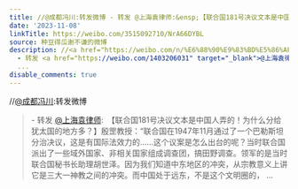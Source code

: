 ```yaml
---
title: //@成都冯川:转发微博 - 转发 @上海袁律师:&ensp;【联合国181号决议文本是中国人弄的！为什么分给犹太国的地方多？】殷罡教授：“联合国在1947年11月通过了一个...
date: '2023-11-08'
linkTitle: https://weibo.com/3515092710/NrA66DYBL
source: 种豆得瓜谢不谦的微博
description: //<a href="https://weibo.com/n/%E6%88%90%E9%83%BD%E5%86%AF%E5%B7%9D">@成都冯川</a>:转发微博<br><blockquote>
  - 转发 <a href="https://weibo.com/1403206031" target="_blank">@上海袁律师</a>: 【联合国181号决议文本是中国人弄的！为什么分给犹太国的地方多？】殷罡教授：“联合国在1947年11月通过了一个巴勒斯坦分治决议，这是有国际法效力的……这个议案是怎么出台的呢？当时联合国派出了一些域外国家、非相关国家组成调查团，搞田野调查。领军的是当时联合国秘书长助理胡世泽。因为我们知道中东地区的冲突，从宗教意义上讲它是三大一神教之间的冲突。而中国处于远东，不是这个文明圈的，
  ...
disable_comments: true
---
```

//<a href="https://weibo.com/n/%E6%88%90%E9%83%BD%E5%86%AF%E5%B7%9D">@成都冯川</a>:转发微博<br><blockquote> - 转发 <a href="https://weibo.com/1403206031" target="_blank">@上海袁律师</a>: 【联合国181号决议文本是中国人弄的！为什么分给犹太国的地方多？】殷罡教授：“联合国在1947年11月通过了一个巴勒斯坦分治决议，这是有国际法效力的……这个议案是怎么出台的呢？当时联合国派出了一些域外国家、非相关国家组成调查团，搞田野调查。领军的是当时联合国秘书长助理胡世泽。因为我们知道中东地区的冲突，从宗教意义上讲它是三大一神教之间的冲突。而中国处于远东，不是这个文明圈的， ...